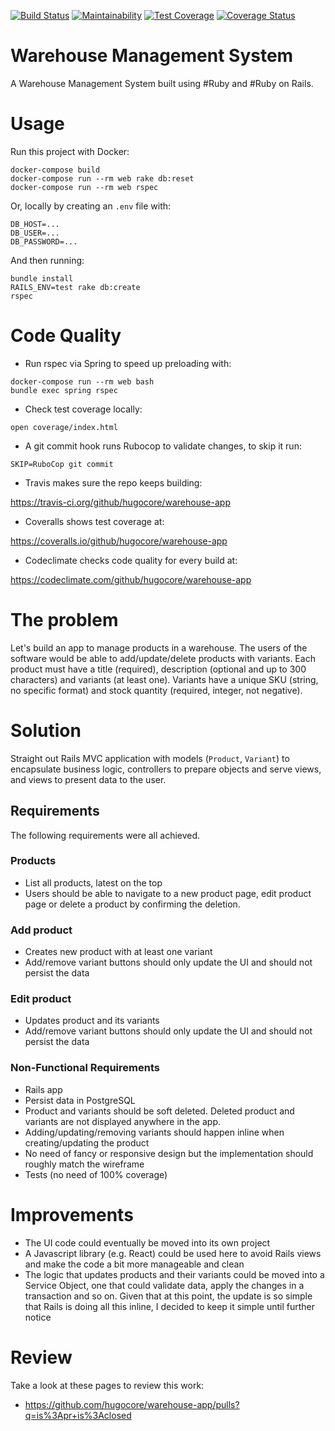 [![Build Status](https://travis-ci.org/hugocore/warehouse-app.svg?branch=master)](https://travis-ci.org/hugocore/warehouse-app)
[![Maintainability](https://api.codeclimate.com/v1/badges/57d6a14eb1a0c0ee7248/maintainability)](https://codeclimate.com/github/hugocore/warehouse-app/maintainability)
[![Test Coverage](https://api.codeclimate.com/v1/badges/57d6a14eb1a0c0ee7248/test_coverage)](https://codeclimate.com/github/hugocore/warehouse-app/test_coverage)
[![Coverage Status](https://coveralls.io/repos/github/hugocore/warehouse-app/badge.svg?branch=master)](https://coveralls.io/github/hugocore/warehouse-app?branch=master)

# Warehouse Management System

A Warehouse Management System built using #Ruby and #Ruby on Rails.

# Usage

Run this project with Docker:

```
docker-compose build
docker-compose run --rm web rake db:reset
docker-compose run --rm web rspec
```

Or, locally by creating an `.env` file with:

```
DB_HOST=...
DB_USER=...
DB_PASSWORD=...
```

And then running:

```
bundle install
RAILS_ENV=test rake db:create
rspec
```

# Code Quality

- Run rspec via Spring to speed up preloading with:

```
docker-compose run --rm web bash
bundle exec spring rspec
```

- Check test coverage locally:

```
open coverage/index.html
```

- A git commit hook runs Rubocop to validate changes, to skip it run:

```
SKIP=RuboCop git commit
```

- Travis makes sure the repo keeps building:

https://travis-ci.org/github/hugocore/warehouse-app

- Coveralls shows test coverage at:

https://coveralls.io/github/hugocore/warehouse-app

- Codeclimate checks code quality for every build at:

https://codeclimate.com/github/hugocore/warehouse-app

# The problem

Let's build an app to manage products in a warehouse. The users of the software would be able to add/update/delete products with variants. Each product must have a title (required), description (optional and up to 300 characters) and variants (at least one). Variants have a unique SKU (string, no specific format) and stock quantity (required, integer, not negative).

# Solution

Straight out Rails MVC application with models (`Product`, `Variant`) to encapsulate business logic, controllers to prepare objects and serve views, and views to present data to the user.

## Requirements

The following requirements were all achieved.

### Products

- List all products, latest on the top
- Users should be able to navigate to a new product page, edit product page or delete a product by confirming the deletion.

### Add product

- Creates new product with at least one variant
- Add/remove variant buttons should only update the UI and should not persist the data

### Edit product

- Updates product and its variants
- Add/remove variant buttons should only update the UI and should not persist the data

### Non-Functional Requirements

- Rails app
- Persist data in PostgreSQL
- Product and variants should be soft deleted. Deleted product and variants are not displayed anywhere in the app.
- Adding/updating/removing variants should happen inline when creating/updating the product
- No need of fancy or responsive design but the implementation should roughly match the wireframe
- Tests (no need of 100% coverage)

# Improvements

- The UI code could eventually be moved into its own project
- A Javascript library (e.g. React) could be used here to avoid Rails views and make the code a bit more manageable and clean
- The logic that updates products and their variants could be moved into a Service Object, one that could validate data, apply the changes in a transaction and so on. Given that at this point, the update is so simple that Rails is doing all this inline, I decided to keep it simple until further notice

# Review

Take a look at these pages to review this work:

- https://github.com/hugocore/warehouse-app/pulls?q=is%3Apr+is%3Aclosed
